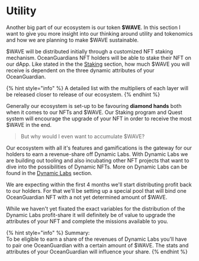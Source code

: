 # Utility

Another big part of our ecosystem is our token **$WAVE**. In this section I want to give you more insight into our thinking around utility and tokenomics and how we are planning to make $WAVE sustainable.&#x20;



$WAVE will be distributed initially through a customized NFT staking mechanism. OceanGuardians NFT holders will be able to stake their NFT on our dApp. Like stated in the the [Staking](../gamified-ecosystem/staking.md) section, how much $WAVE you will receive is dependent on the three dynamic attributes of your OceanGuardian.

{% hint style="info" %}
A detailed list with the multipliers of each layer will be released closer to release of our ecosystem.
{% endhint %}

Generally our ecosystem is set-up to be favouring **diamond hands** both when it comes to our NFTs and $WAVE. Our Staking program and Quest system will encourage the upgrade of your NFT in order to receive the most $WAVE in the end.&#x20;

> But why would I even want to accumulate $WAVE?

Our ecosystem with all it's features and gamifications is the gateway for our holders to earn a revenue-share off Dynamic Labs. With Dynamic Labs we are building out tooling and also incubating other NFT projects that want to dive into the possibilities of Dynamic NFTs. More on Dynamic Labs can be found in the [Dynamic Labs](../../dynamic-labs/business-model.md) section.

We are expecting within the first 4 months we'll start distributing profit back to our holders. For that we'll be setting up a special pool that will bind one OceanGuardian NFT with a not yet determined amount of $WAVE.&#x20;

While we haven't yet fixated the exact variables for the distribution of the Dynamic Labs profit-share it will definitely be of value to upgrade the attributes of your NFT and complete the missions available to you.

{% hint style="info" %}
Summary:\
To be eligible to earn a share of the revenues of Dynamic Labs you'll have to pair one OceanGuardian with a certain amount of $WAVE. The stats and attributes of your OceanGuardian will influence your share.&#x20;
{% endhint %}
